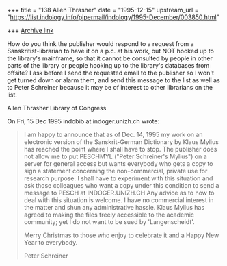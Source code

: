 +++
title = "138 Allen Thrasher"
date = "1995-12-15"
upstream_url = "https://list.indology.info/pipermail/indology/1995-December/003850.html"

+++
[Archive link](https://list.indology.info/pipermail/indology/1995-December/003850.html)

How do you think the publisher would respond to a request from a 
Sanskritist-librarian to have it on a p.c. at his work, but NOT hooked up 
to the library's mainframe, so that it cannot be consulted by people in 
other parts of the library or people hooking up to the library's 
databases from offsite?  I ask before I send the requested email to the 
publisher so I won't get turned down or alarm them, and send this message 
to the list as well as to Peter Schreiner because it may be of interest 
to other librarians on the list.

Allen Thrasher
Library of Congress



On Fri, 15 Dec 1995 indobib at indoger.unizh.ch wrote:

> I am happy to announce that as of Dec. 14, 1995 my work on an electronic 
> version of the Sanskrit-German Dictionary by Klaus Mylius has reached the 
> point where I shall have to stop. The publisher does not allow me to put 
> PESCHMYL ("Peter Schreiner's Mylius") on a server for general access but 
> wants everybody who gets a copy to sign a statement concerning the 
> non-commercial, private use for research purpose.
> I shall have to experiment with this situation and ask those colleagues 
> who want a copy under this condition to send a message to 
> PESCH at INDOGER.UNIZH.CH
> Any advice as to how to deal with this situation is welcome. I have no 
> commercial interest in the matter and shun any administrative hassle. 
> Klaus Mylius has agreed to making the files freely accessible to the 
> academic community; yet I do not want to be sued by 'Langenscheidt'.
> 
> Merry Christmas to those who enjoy to celebrate it and a Happy New Year 
> to everybody.
> 
> Peter Schreiner
>  
> 





